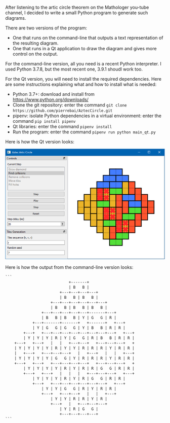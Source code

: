 After listening to the artic circle theorem on the Mathologer you-tube channel, I decided to write
a small Python program to generate such diagrams.

There are two versions of the program:

- One that runs on the command-line that outputs a text representation of the resulting diagram.
- One that runs in a Qt application to draw the diagram and gives more control on the output.

For the command-line version, all you need is a recent Python interpreter. I used Python 3.7.8, but
the most recent one, 3.9.1 shoudl work too.

For the Qt version, you will need to install the required dependencies. Here are some instructions
explaining what and how to install what is needed:

- Python 3.7+: download and install from https://www.python.org/downloads/
- Clone the git repository: enter the command ```git clone https://github.com/pierrebai/AztecCircle.git```
- pipenv: isolate Python dependencies in a virtual environment: enter the command ```pip install pipenv```
- Qt libraries: enter the command ```pipenv install```
- Run the program: enter the command ```pipenv run python main_qt.py```

Here is how the Qt version looks:

![User Interface](https://github.com/pierrebai/AztecCircle/blob/master/Aztec-Circle-Qt.png "User Interface")

Here is how the output from the command-line version looks:

    ```
                                +-------+
                                | B   B |
                            +---+---+---+---+
                            | B   B | B   B |
                        +---+---+---+---+---+---+
                        | B   B | B   B | B   B |
                    +---+---+---+---+---+-------+---+
                    | B   B | B   B | Y | G   G | R |
                +---+-------+-------+   +-------+   +---+
                | Y | G   G | G   G | Y | B   B | R | R |
            +---+   +---+---+---+---+---+---+---+---+   +---+
            | Y | Y | Y | R | Y | G   G | R | B   B | R | R |
        +---+   +---+   |   |   +---+---+   +---+---+---+   +
        | Y | Y | Y | Y | R | Y | Y | R | R | R | Y | R | R |
        |   +---+   +---+---+---+   |   +---+   |   |   +---+
        | Y | Y | Y | Y | G   G | Y | R | R | R | Y | R | R |
        +---+   +---+   +---+---+---+---+   +---+---+---+   +
            | Y | Y | Y | Y | R | Y | R | R | G   G | R | R |
            +---+   +---+   |   |   |   +---+---+---+   +---+
                | Y | Y | Y | R | Y | R | G   G | R | R |
                +---+   +---+---+---+---+---+---+   +---+
                    | Y | Y | G   G | R | Y | R | R |
                    +---+   +---+---+   |   |   +---+
                        | Y | Y | R | R | Y | R |
                        +---+   |   +---+---+---+
                            | Y | R | G   G |
                            +---+---+---+---+
    ```